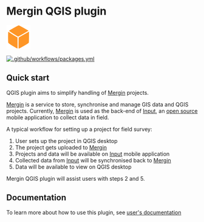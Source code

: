 # Mergin QGIS plugin
<img src="Mergin/images/icon.png">

[![.github/workflows/packages.yml](https://github.com/lutraconsulting/qgis-mergin-plugin/actions/workflows/packages.yml/badge.svg)](https://github.com/lutraconsulting/qgis-mergin-plugin/actions/workflows/packages.yml)

## Quick start
QGIS plugin aims to simplify handling of [Mergin](https://public.cloudmergin.com/) projects.

[Mergin](https://public.cloudmergin.com/) is a service to store, synchronise and manage GIS data and QGIS projects. Currently, [Mergin](https://public.cloudmergin.com/) is used as the back-end of [Input](https://inputapp.io/), an [open source](https://github.com/lutraconsulting/input) mobile application to collect data in field.

A typical workflow for setting up a project for field survey:
1. User sets up the project in QGIS desktop
2. The project gets uploaded to  [Mergin](https://public.cloudmergin.com/)
3. Projects and data will be available on [Input](https://inputapp.io/) mobile application
4. Collected data from [Input](https://inputapp.io/) will be synchronised back to [Mergin](https://public.cloudmergin.com/)
5. Data will be available to view on QGIS desktop

Mergin QGIS plugin will assist users with steps 2 and 5.

## Documentation
To learn more about how to use this plugin, see [user's documentation](https://help.cloudmergin.com/working-with-qgis-plugin.html)
